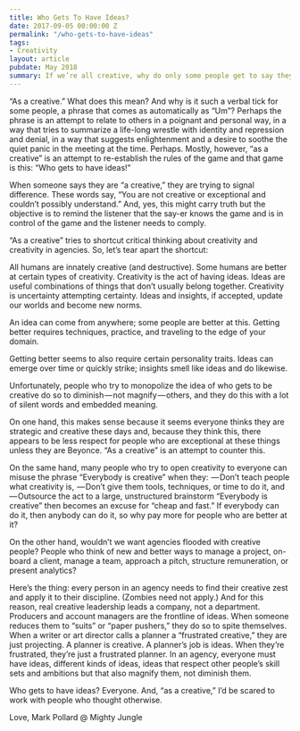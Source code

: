 ```yaml
---
title: Who Gets To Have Ideas?
date: 2017-09-05 00:00:00 Z
permalink: "/who-gets-to-have-ideas"
tags:
- Creativity
layout: article
pubdate: May 2018
summary: If we’re all creative, why do only some people get to say they are creative?
---
```


“As a creative.” What does this mean? And why is it such a verbal tick for some people, a phrase that comes as automatically as “Um”?
Perhaps the phrase is an attempt to relate to others in a poignant and personal way, in a way that tries to summarize a life-long wrestle with identity and repression and denial, in a way that suggests enlightenment and a desire to soothe the quiet panic in the meeting at the time.
Perhaps.
Mostly, however, “as a creative” is an attempt to re-establish the rules of the game and that game is this: “Who gets to have ideas!”

When someone says they are “a creative,” they are trying to signal difference. These words say, “You are not creative or exceptional and couldn’t possibly understand.” And, yes, this might carry truth but the objective is to remind the listener that the say-er knows the game and is in control of the game and the listener needs to comply.

“As a creative” tries to shortcut critical thinking about creativity and creativity in agencies. So, let’s tear apart the shortcut:

All humans are innately creative (and destructive).
Some humans are better at certain types of creativity.
Creativity is the act of having ideas.
Ideas are useful combinations of things that don’t usually belong together.
Creativity is uncertainty attempting certainty.
Ideas and insights, if accepted, update our worlds and become new norms.

An idea can come from anywhere; some people are better at this.
Getting better requires techniques, practice, and traveling to the edge of your domain.

Getting better seems to also require certain personality traits.
Ideas can emerge over time or quickly strike; insights smell like ideas and do likewise.

Unfortunately, people who try to monopolize the idea of who gets to be creative do so to diminish — not magnify — others, and they do this with a lot of silent words and embedded meaning.

On one hand, this makes sense because it seems everyone thinks they are strategic and creative these days and, because they think this, there appears to be less respect for people who are exceptional at these things unless they are Beyonce. “As a creative” is an attempt to counter this.

On the same hand, many people who try to open creativity to everyone can misuse the phrase “Everybody is creative” when they:
 — Don’t teach people what creativity is,
 — Don’t give them tools, techniques, or time to do it, and
 — Outsource the act to a large, unstructured brainstorm
“Everybody is creative” then becomes an excuse for “cheap and fast.” If everybody can do it, then anybody can do it, so why pay more for people who are better at it?

On the other hand, wouldn’t we want agencies flooded with creative people? People who think of new and better ways to manage a project, on-board a client, manage a team, approach a pitch, structure remuneration, or present analytics?

Here’s the thing: every person in an agency needs to find their creative zest and apply it to their discipline. (Zombies need not apply.) And for this reason, real creative leadership leads a company, not a department.
Producers and account managers are the frontline of ideas. When someone reduces them to “suits” or “paper pushers,” they do so to spite themselves. When a writer or art director calls a planner a “frustrated creative,” they are just projecting. A planner is creative. A planner’s job is ideas. When they’re frustrated, they’re just a frustrated planner.
In an agency, everyone must have ideas, different kinds of ideas, ideas that respect other people’s skill sets and ambitions but that also magnify them, not diminish them.

Who gets to have ideas? Everyone. And, “as a creative,” I’d be scared to work with people who thought otherwise.

Love,
Mark Pollard @ Mighty Jungle
